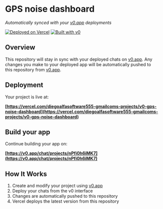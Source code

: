 # GPS noise dashboard

*Automatically synced with your [v0.app](https://v0.app) deployments*

[![Deployed on Vercel](https://img.shields.io/badge/Deployed%20on-Vercel-black?style=for-the-badge&logo=vercel)](https://vercel.com/diegoalfasoftware555-gmailcoms-projects/v0-gps-noise-dashboard)
[![Built with v0](https://img.shields.io/badge/Built%20with-v0.app-black?style=for-the-badge)](https://v0.app/chat/projects/nPfi0h6iMK7)

## Overview

This repository will stay in sync with your deployed chats on [v0.app](https://v0.app).
Any changes you make to your deployed app will be automatically pushed to this repository from [v0.app](https://v0.app).

## Deployment

Your project is live at:

**[https://vercel.com/diegoalfasoftware555-gmailcoms-projects/v0-gps-noise-dashboard](https://vercel.com/diegoalfasoftware555-gmailcoms-projects/v0-gps-noise-dashboard)**

## Build your app

Continue building your app on:

**[https://v0.app/chat/projects/nPfi0h6iMK7](https://v0.app/chat/projects/nPfi0h6iMK7)**

## How It Works

1. Create and modify your project using [v0.app](https://v0.app)
2. Deploy your chats from the v0 interface
3. Changes are automatically pushed to this repository
4. Vercel deploys the latest version from this repository